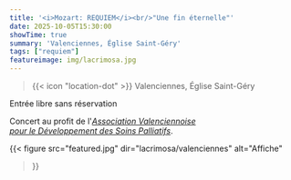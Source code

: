 ```yaml
---
title: '<i>Mozart: REQUIEM</i><br/>"Une fin éternelle"'
date: 2025-10-05T15:30:00
showTime: true
summary: 'Valenciennes, Église Saint-Géry'
tags: ["requiem"]
featureimage: img/lacrimosa.jpg
---
```


> {{< icon "location-dot" >}} Valenciennes, Église Saint-Géry



Entrée libre sans réservation

Concert au profit de l'[*Association Valenciennoise   
pour le Développement des Soins Palliatifs*](https://www.avdsp.org/).

{{< figure
    src="featured.jpg"
    dir="lacrimosa/valenciennes"
    alt="Affiche"
>}}

